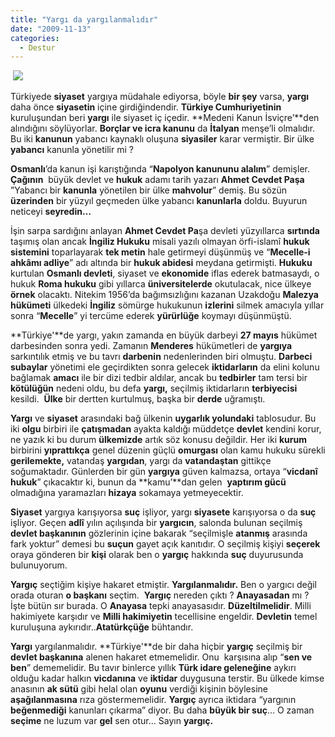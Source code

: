 ```yaml
---
title: "Yargı da yargılanmalıdır"
date: "2009-11-13"
categories: 
  - Destur
---
```


 ![](/uploads/image/adalet03.jpg)

Türkiyede **siyaset** yargıya müdahale ediyorsa, böyle **bir şey** varsa, **yargı** daha önce **siyasetin** içine girdiğindendir. **Türkiye Cumhuriyetinin** kuruluşundan beri **yargı** ile siyaset iç içedir. **Medeni Kanun İsviçre’**den alındığını söylüyorlar. **Borçlar ve icra kanunu** da **İtalyan** menşe’li olmalıdır. Bu iki **kanunun** yabancı kaynaklı oluşuna **siyasiler** karar vermiştir. Bir ülke **yabancı** kanunla yönetilir mi ?

**Osmanlı**’da kanun işi karıştığında “**Napolyon kanununu alalım**” demişler. **Çağının**  büyük devlet ve **hukuk** adamı tarih yazarı **Ahmet Cevdet Paşa** ”Yabancı bir **kanunla** yönetilen bir ülke **mahvolur**” demiş. Bu sözün **üzerinden** bir yüzyıl geçmeden ülke yabancı **kanunlarla** doldu. Buyurun neticeyi **seyredin…**

İşin sarpa sardığını anlayan **Ahmet Cevdet Pa**şa devleti yüzyıllarca **sırtında** taşımış olan ancak **İngiliz Hukuku** misali yazılı olmayan örfi-islamî **hukuk sistemini** toparlayarak **tek metin** hale getirmeyi düşünmüş ve “**Mecelle-i ahkâmı adliye**” adı altında bir **hukuk abidesi** meydana getirmişti. **Hukuku** kurtulan **Osmanlı devleti**, siyaset ve **ekonomide** iflas ederek batmasaydı, o hukuk **Roma hukuku** gibi yıllarca **üniversitelerde** okutulacak, nice ülkeye **örnek** olacaktı. Nitekim 1956’da bağımsızlığını kazanan Uzakdoğu **Malezya hükümeti** ülkedeki **İngiliz** sömürge hukukunun **izlerini** silmek amacıyla yıllar sonra “**Mecelle**” yi tercüme ederek **yürürlüğe** koymayı düşünmüştü.

**Türkiye'**de yargı, yakın zamanda en büyük darbeyi **27 mayıs** hükümet darbesinden sonra yedi. Zamanın **Menderes** hükümetleri de **yargıya** sarkıntılık etmiş ve bu tavrı **darbenin** nedenlerinden biri olmuştu. **Darbeci subaylar** yönetimi ele geçirdikten sonra gelecek **iktidarların** da elini kolunu bağlamak **amacı** ile bir dizi tedbir aldılar, ancak bu **tedbirler** tam tersi bir **kötülüğün** nedeni oldu, bu defa **yargı,** seçilmiş iktidarların **terbiyecisi** kesildi.  **Ülke** bir dertten kurtulmuş, başka bir **derde** uğramıştı.

**Yargı** ve **siyaset** arasındaki bağ ülkenin **uygarlık yolundaki** tablosudur. Bu iki **olgu** birbiri ile **çatışmadan** ayakta kaldığı müddetçe **devlet** kendini korur, ne yazık ki bu durum **ülkemizde** artık söz konusu değildir. Her iki **kurum** birbirini **yıprattıkça** genel düzenin güçlü **omurgası** olan kamu hukuku sürekli **gerilemekte,** vatandaş **yargıdan**, yargı da **vatandaştan** gittikçe soğumaktadır. Günlerden bir gün **yargıya** güven kalmazsa, ortaya “**vicdanî hukuk**” çıkacaktır ki, bunun da **kamu’**dan gelen  **yaptırım gücü** olmadığına yaramazları **hizaya** sokamaya yetmeyecektir.

**Siyaset** yargıya karışıyorsa **suç** işliyor, yargı **siyasete** karışıyorsa o da **suç** işliyor. Geçen **adlî** yılın açılışında bir **yargıcın**, salonda bulunan seçilmiş **devlet başkanının** gözlerinin içine bakarak “seçilmişle **atanmış** arasında fark yoktur” demesi bu **suçun** gayet açık kanıtıdır. O seçilmiş kişiyi **seçerek** oraya gönderen bir **kişi** olarak ben o **yargıç** hakkında **suç** duyurusunda bulunuyorum.

**Yargıç** seçtiğim kişiye hakaret etmiştir. **Yargılanmalıdır.** Ben o yargıcı değil orada oturan **o başkanı** seçtim.  **Yargıç** nereden çıktı ? **Anayasadan** mı ? İşte bütün sır burada. O **Anayasa** tepki anayasasıdır. **Düzeltilmelidir**. Milli hakimiyete karşıdır ve **Milli hakimiyetin** tecellisine engeldir. **Devletin** temel kuruluşuna aykırıdır..**Atatürkçüğe** bühtandır.

**Yargı** yargılanmalıdır. **Türkiye'**de bir daha hiçbir **yargıç** seçilmiş bir **devlet başkanına** alenen hakaret etmemelidir. Onu  karşısına alıp “**sen ve ben**” dememelidir. Bu tavır binlerce yıllık **Türk idare geleneğine** aykırı olduğu kadar halkın **vicdanına** ve **iktidar** duygusuna terstir. Bu ülkede kimse anasının **ak sütü** gibi helal olan **oyunu** verdiği kişinin böylesine **aşağılanmasına** rıza göstermemelidir. **Yargıç** ayrıca iktidara “yargının **beğenmediği** kanunları çıkarma” diyor. Bu daha **büyük bir suç**… O zaman **seçime** ne luzum var **gel** sen otur… Sayın **yargıç.**
